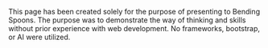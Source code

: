 This page has been created solely for the purpose of presenting to Bending Spoons.
The purpose was to demonstrate the way of thinking and skills without prior experience with web development.
No frameworks, bootstrap, or AI were utilized.

